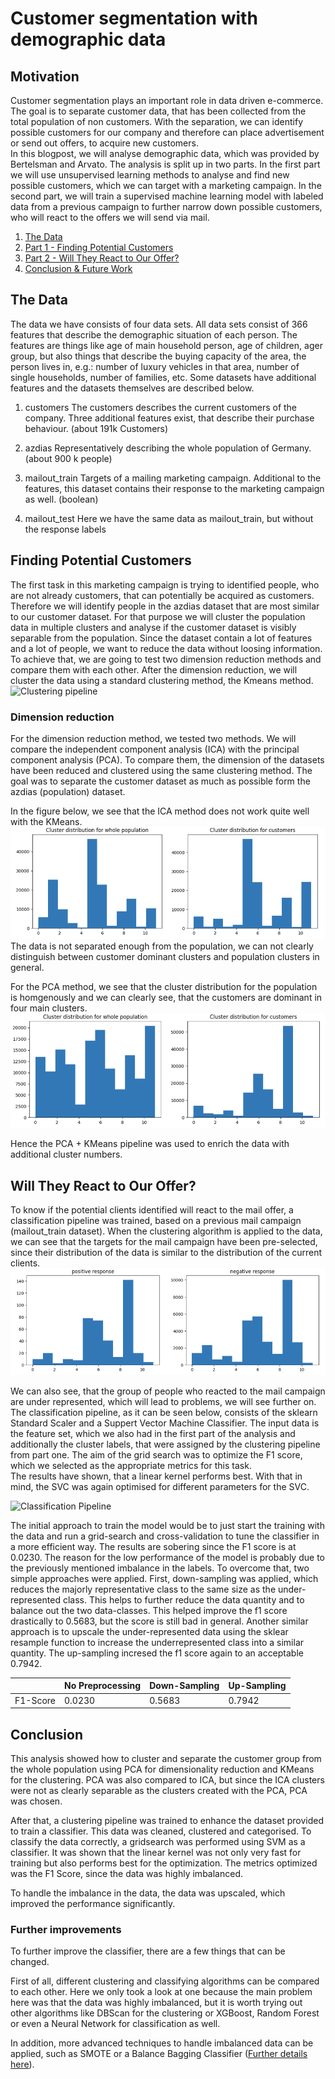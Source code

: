 
# Customer segmentation with demographic data

## Motivation
Customer segmentation plays an important role in data driven e-commerce. The goal is to separate customer data, that has been collected from the total population of non customers. With the separation, we can identify possible customers for our company and therefore can place advertisement or send out offers, to acquire new customers.  
In this blogpost, we will analyse demographic data, which was provided by Bertelsman and Arvato. The analysis is split up in two parts. In the first part we will use unsupervised learning methods to analyse and find new possible customers, which we can target with a marketing campaign. In the second part, we will train a supervised machine learning model with labeled data from a previous campaign to further narrow down possible customers, who will react to the offers we will send via mail.

1. [The Data](#the-data)
3. [Part 1 - Finding Potential Customers](#finding-potential-customers)
4. [Part 2 - Will They React to Our Offer?](#will-they-react-to-our-offer)
5. [Conclusion & Future Work](#conclusion)

## The Data
The data we have consists of four data sets. All data sets consist of 366 features that describe the demographic situation of each person. 
The features are things like age of main household person, age of children, ager group, but also things that describe the buying capacity of the area, the person lives in, e.g.: number of luxury vehicles in that area, number of single households, number of families, etc.
Some datasets have additional features and the datasets themselves are described below.

1. customers
	The customers describes the current customers of the company. Three additional features exist, that describe their purchase behaviour. (about 191k Customers)
	
2. azdias
	Representatively describing the whole population of Germany. (about 900 k people)
	
3. mailout_train
	Targets of a mailing marketing campaign. Additional to the features, this dataset contains their response to the marketing campaign as well. (boolean)

4. mailout_test
	Here we have the same data as mailout_train, but without the response labels

## Finding Potential Customers
The first task in this marketing campaign is trying to identified people, who are not already customers, that can potentially be acquired as customers. Therefore we will identify people in the azdias dataset that are most similar to our customer dataset.
For that purpose we will cluster the population data in multiple clusters and analyse if the customer dataset is visibly separable from the population.
Since the dataset contain a lot of features and a lot of people, we want to reduce the data without loosing information. To achieve that, we are going to test two dimension reduction methods and compare them with each other. After the dimension reduction, we will cluster the data using a standard clustering method, the Kmeans method.
![Clustering pipeline](pictures/infrastructur_clustering_pipeline.drawio.png)


### Dimension reduction
For the dimension reduction method, we tested two methods. We will compare the independent component analysis (ICA) with the principal component analysis (PCA). To compare them, the dimension of the datasets have been reduced and clustered using the same clustering method. The goal was to separate the customer dataset as much as possible form the azdias (population) dataset.  

In the figure below, we see that the ICA method does not work quite well with the KMeans. 
![ICA + KMeans](pictures/ICA_KMeans.png)
The data is not separated enough from the population, we can not clearly distinguish between customer dominant clusters and population clusters in general.

For the PCA method, we see that the cluster distribution for the population is homgenously and we can clearly see, that the customers are dominant in four main clusters.
![ICA + KMeans](pictures/PCA_KMeans.png)

Hence the PCA + KMeans pipeline was used to enrich the data with additional cluster numbers.

## Will They React to Our Offer?
To know if the potential clients identified will react to the mail offer, a classification pipeline was trained, based on a previous mail campaign (mailout_train dataset). When the clustering algorithm is applied to the data, we can see that the targets for the mail campaign have been pre-selected, since their distribution of the data is similar to the distribution of the current clients.
![ICA + KMeans](pictures/Cluster_mailout.png)

We can also see, that the group of people who reacted to the mail campaign are under represented, which will lead to problems, we will see further on.
The classification pipeline, as it can be seen below, consists of the sklearn Standard Scaler and a Suppert Vector Machine Classifier. The input data is the feature set, which we also had in the first part of the analysis and additionally the cluster labels, that were assigned by the clustering pipeline from part one. The aim of the grid search was to optimize the F1 score, which we selected as the appropriate metrics for this task.  
The results have shown, that a linear kernel performs best. With that in mind, the SVC was again optimised for different parameters for the SVC.

![Classification Pipeline](pictures/infrastructur_classification_pipeline.drawio.png.png)

The initial approach to train the model would be to just start the training with the data and run a grid-search and cross-validation to tune the classifier in a more efficient way. The results are sobering since the F1 score is at 0.0230. The reason for the low performance of the model is probably due to the previously mentioned imbalance in the labels.
To overcome that, two simple approaches were applied. First, down-sampling was applied, which reduces the majorly representative class to the same size as the under-represented class. This helps to further reduce the data quantity and to balance out the two data-classes. This helped improve the f1 score drastically to 0.5683, but the score is still bad in general.
Another similar approach is to upscale the  under-represented data using the sklear resample function to increase the underrepresented class into a similar quantity. The up-sampling incresed the f1 score again to an acceptable 0.7942.

||No Preprocessing|Down-Sampling|Up-Sampling|
|-|-|-|-|
|F1-Score|0.0230|0.5683|0.7942|


## Conclusion
This analysis showed how to cluster and separate the customer group from the whole population using PCA for dimensionality reduction and KMeans for the clustering. PCA was also compared to ICA, but since the ICA clusters were not as clearly separable as the clusters created with the PCA, PCA was chosen.

After that, a clustering pipeline was trained to enhance the dataset provided to train a classifier. This data was cleaned, clustered and categorised. To classify the data correctly, a gridsearch was performed using SVM as a classifier. It was shown that the linear kernel was not only very fast for training but also performs best for the optimization. The metrics optimized was the F1 Score, since the data was highly imbalanced.

To handle the imbalance in the data, the data was upscaled, which improved the performance significantly.

### Further improvements

To further improve the classifier, there are a few things that can be changed.

First of all, different clustering and classifying algorithms can be compared to each other. Here we only took a look at one because the main problem here was that the data was highly imbalanced, but it is worth trying out other algorithms like DBScan for the clustering or XGBoost, Random Forest or even a Neural Network for classification as well.

In addition, more advanced techniques to handle imbalanced data can be applied, such as SMOTE or a Balance Bagging Classifier ([Further details here](https://www.analyticsvidhya.com/blog/2021/06/5-techniques-to-handle-imbalanced-data-for-a-classification-problem/)).
